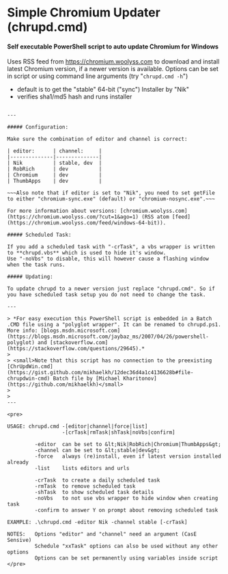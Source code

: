 # Simple Chromium Updater (chrupd.cmd)

#### Self executable PowerShell script to auto update Chromium for Windows

Uses RSS feed from https://chromium.woolyss.com to download and install latest Chromium version, if a newer version is available. Options can be set in script or using command line arguments (try "`chrupd.cmd -h`")

 - default is to get the "stable" 64-bit ("sync") Installer by "Nik"
 - verifies sha1/md5 hash and runs installer

~~~There seems to be an mismatch between the Version and Revision listed in the RSS feed and URL of Nik's dev "sync" Installer (issue [#1](https://github.com/mkorthof/chrupd/issues/1)). Added option "`-ignVer`" to ignore this and skip checking version, be sure to manually check correct version when using this option.~~~

---

##### Configuration:

Make sure the combination of editor and channel is correct:

| editor:      | channel:     |
|--------------|--------------|
| Nik          | stable, dev  |
| RobRich      | dev          |
| Chromium     | dev          |
| ThumbApps    | dev          |

~~~Also note that if editor is set to "Nik", you need to set getFile to either "chromium-sync.exe" (default) or "chromium-nosync.exe".~~~

For more information about versions: [chromium.woolyss.com](https://chromium.woolyss.com/?cut=1&ago=1) (RSS atom [feed](https://chromium.woolyss.com/feed/windows-64-bit)).

##### Scheduled Task:

If you add a scheduled task with "-crTask", a vbs wrapper is written to **chrupd.vbs** which is used to hide it's window.
Use "-noVbs" to disable, this will however cause a flashing window when the task runs.

##### Updating:

To update chrupd to a newer version just replace "chrupd.cmd". So if you have scheduled task setup you do not need to change the task.

---

> *For easy execution this PowerShell script is embedded in a Batch .CMD file using a "polyglot wrapper". It can be renamed to chrupd.ps1. More info: [blogs.msdn.microsoft.com](https://blogs.msdn.microsoft.com/jaybaz_ms/2007/04/26/powershell-polyglot) and [stackoverflow.com](https://stackoverflow.com/questions/29645).*
> 
> <small>Note that this script has no connection to the preexisting [ChrUpdWin.cmd](https://gist.github.com/mikhaelkh/12dec36d4a1c4136628b#file-chrupdwin-cmd) Batch file by [Michael Kharitonov](https://github.com/mikhaelkh)</small>
> 
> 
---

<pre>

USAGE: chrupd.cmd -[editor|channel|force|list]
                  -[crTask|rmTask|shTask|noVbs|confirm]

         -editor  can be set to &lt;Nik|RobRich|Chromium|ThumbApps&gt;
         -channel can be set to &lt;stable|dev&gt;
         -force   always (re)install, even if latest version installed already
         -list    lists editors and urls

         -crTask  to create a daily scheduled task
         -rmTask  to remove scheduled task
         -shTask  to show scheduled task details
         -noVbs   to not use vbs wrapper to hide window when creating task
         -confirm to answer Y on prompt about removing scheduled task

EXAMPLE: .\chrupd.cmd -editor Nik -channel stable [-crTask]

NOTES:   Options "editor" and "channel" need an argument (CasE Sensive)
         Schedule "xxTask" options can also be used without any other options
         Options can be set permanently using variables inside script
</pre>

